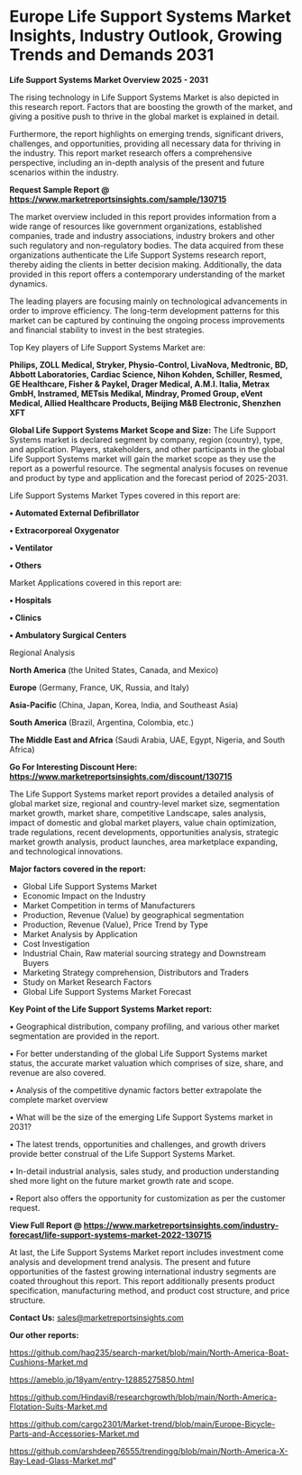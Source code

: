 # Europe Life Support Systems Market Insights, Industry Outlook, Growing Trends and Demands 2031

<Strong> Life Support Systems Market Overview 2025 - 2031</strong>

The rising technology in Life Support Systems Market is also depicted in this research report. Factors that are boosting the growth of the market, and giving a positive push to thrive in the global market is explained in detail.

Furthermore, the report highlights on emerging trends, significant drivers, challenges, and opportunities, providing all necessary data for thriving in the industry. This report market research offers a comprehensive perspective, including an in-depth analysis of the present and future scenarios within the industry.

<strong>Request Sample Report @ <a href=https://www.marketreportsinsights.com/sample/130715>https://www.marketreportsinsights.com/sample/130715</a></strong>

The market overview included in this report provides information from a wide range of resources like government organizations, established companies, trade and industry associations, industry brokers and other such regulatory and non-regulatory bodies. The data acquired from these organizations authenticate the Life Support Systems research report, thereby aiding the clients in better decision making. Additionally, the data provided in this report offers a contemporary understanding of the market dynamics.

The leading players are focusing mainly on technological advancements in order to improve efficiency. The long-term development patterns for this market can be captured by continuing the ongoing process improvements and financial stability to invest in the best strategies.

Top Key players of Life Support Systems Market are:

<strong>Philips, ZOLL Medical, Stryker, Physio-Control, LivaNova, Medtronic, BD, Abbott Laboratories, Cardiac Science, Nihon Kohden, Schiller, Resmed, GE Healthcare, Fisher & Paykel, Drager Medical, A.M.I. Italia, Metrax GmbH, Instramed, METsis Medikal, Mindray, Promed Group, eVent Medical, Allied Healthcare Products, Beijing M&B Electronic, Shenzhen XFT</strong>

<strong><b>Global Life Support Systems Market Scope and Size:</b></strong>
The Life Support Systems market is declared segment by company, region (country), type, and application. Players, stakeholders, and other participants in the global Life Support Systems market will gain the market scope as they use the report as a powerful resource. The segmental analysis focuses on revenue and product by type and application and the forecast period of 2025-2031.

Life Support Systems Market Types covered in this report are:

<strong>• Automated External Defibrillator

• Extracorporeal Oxygenator

• Ventilator

• Others</strong>

Market Applications covered in this report are:

<strong>• Hospitals

• Clinics

• Ambulatory Surgical Centers</strong> 

Regional Analysis

<strong>North America</strong> (the United States, Canada, and Mexico)

<strong>Europe</strong> (Germany, France, UK, Russia, and Italy)

<strong>Asia-Pacific</strong> (China, Japan, Korea, India, and Southeast Asia)

<strong>South America</strong> (Brazil, Argentina, Colombia, etc.)

<strong>The Middle East and Africa</strong> (Saudi Arabia, UAE, Egypt, Nigeria, and South Africa)

<strong>Go For Interesting Discount Here: <a href=https://www.marketreportsinsights.com/discount/130715>https://www.marketreportsinsights.com/discount/130715</a></strong>

The Life Support Systems market report provides a detailed analysis of global market size, regional and country-level market size, segmentation market growth, market share, competitive Landscape, sales analysis, impact of domestic and global market players, value chain optimization, trade regulations, recent developments, opportunities analysis, strategic market growth analysis, product launches, area marketplace expanding, and technological innovations.

<strong><b>Major factors covered in the report:</b></strong>
<ul>
  <li>Global Life Support Systems Market </li>
  <li>Economic Impact on the Industry</li>
  <li>Market Competition in terms of Manufacturers</li>
  <li>Production, Revenue (Value) by geographical segmentation</li>
  <li>Production, Revenue (Value), Price Trend by Type</li>
  <li>Market Analysis by Application</li>
  <li>Cost Investigation</li>
  <li>Industrial Chain, Raw material sourcing strategy and Downstream Buyers</li>
  <li>Marketing Strategy comprehension, Distributors and Traders</li>
  <li>Study on Market Research Factors</li>
  <li>Global Life Support Systems Market Forecast</li>
</ul>

<strong><b>Key Point of the Life Support Systems Market report:</b></strong>

• Geographical distribution, company profiling, and various other market segmentation are provided in the report.

• For better understanding of the global Life Support Systems market status, the accurate market valuation which comprises of size, share, and revenue are also covered.

• Analysis of the competitive dynamic factors better extrapolate the complete market overview

• What will be the size of the emerging Life Support Systems market in 2031?

• The latest trends, opportunities and challenges, and growth drivers provide better construal of the Life Support Systems Market.

• In-detail industrial analysis, sales study, and production understanding shed more light on the future market growth rate and scope.

• Report also offers the opportunity for customization as per the customer request.

<strong><b>View Full Report @ <a href=https://www.marketreportsinsights.com/industry-forecast/life-support-systems-market-2022-130715>https://www.marketreportsinsights.com/industry-forecast/life-support-systems-market-2022-130715</a></b></strong>


At last, the Life Support Systems Market report includes investment come analysis and development trend analysis. The present and future opportunities of the fastest growing international industry segments are coated throughout this report. This report additionally presents product specification, manufacturing method, and product cost structure, and price structure.

<strong>Contact Us:</strong>
sales@marketreportsinsights.com

<strong>Our other reports:</strong>

<a href=https://github.com/haq235/search-market/blob/main/North-America-Boat-Cushions-Market.md>https://github.com/haq235/search-market/blob/main/North-America-Boat-Cushions-Market.md</a>

<a href=https://ameblo.jp/18yam/entry-12885275850.html>https://ameblo.jp/18yam/entry-12885275850.html</a>

<a href=https://github.com/Hindavi8/researchgrowth/blob/main/North-America-Flotation-Suits-Market.md>https://github.com/Hindavi8/researchgrowth/blob/main/North-America-Flotation-Suits-Market.md</a>

<a href=https://github.com/cargo2301/Market-trend/blob/main/Europe-Bicycle-Parts-and-Accessories-Market.md>https://github.com/cargo2301/Market-trend/blob/main/Europe-Bicycle-Parts-and-Accessories-Market.md</a>

<a href=https://github.com/arshdeep76555/trendingg/blob/main/North-America-X-Ray-Lead-Glass-Market.md>https://github.com/arshdeep76555/trendingg/blob/main/North-America-X-Ray-Lead-Glass-Market.md</a>"
